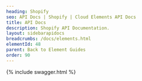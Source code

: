 ```yaml
---
heading: Shopify
seo: API Docs | Shopify | Cloud Elements API Docs
title: API Docs
description: Shopify API Documentation.
layout: sidebarapidocs
breadcrumbs: /docs/elements.html
elementId: 48
parent: Back to Element Guides
order: 90
---
```


{% include swagger.html %}
